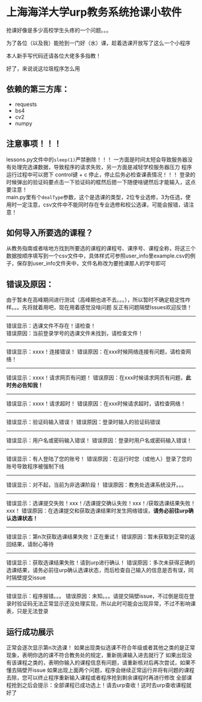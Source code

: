 # 上海海洋大学urp教务系统抢课小软件
抢课好像是多少高校学生头疼的一个问题。。。

为了各位（以及我）能抢到一门好（水）课，趁着选课开放写了这么一个小程序

本人新手写代码还请各位大佬多多指教！

好了，来说说这垃圾程序怎么用
## 依赖的第三方库：
* requests
* bs4
* cv2
* numpy
## 注意事项！！！
lessons.py文件中的`sleep(1)`严禁删除！！！
一方面是时间太短会导致服务器没有处理完选课数据，导致程序的请求失败，另一方面是减轻学校服务器压力
程序运行过程中可以摁下 control键 + c 停止，停止后务必检查课表情况！！！
登录的时候弹出的验证码要点击一下验证码的框然后摁一下随便啥键然后才能输入，这点要注意！   
main.py里有个`dealType`参数，这个是选课的类型，2位专业选修，3为任选，使用时一定注意，csv文件中不能同时存在专业选修和校公选课，可能会报错，请注意！
## 如何导入所要选的课程？
从教务指南或者啥地方找到所要选的课程的课程号、课序号、课程全称，将这三个数据按顺序填写到一个csv文件中，具体样式可参照user_info里example.csv的例子，保存到user_info文件夹中，文件名称改为要抢课那人的学号即可

## 错误及原因：
由于暂未在高峰期间进行测试（高峰期也进不去。。。），所以暂时不确定稳定性咋样。。。先将就着用吧，现在用着感觉没啥问题
反正有问题隔壁Issues欢迎反馈！
- - - -
错误显示：选课文件不存在！请检查！   
错误原因：当前登录学号的选课文件未找到，请检查文件！
- - - -
错误显示：xxxx！连接错误！
错误原因：在xxx时候网络连接有问题，请检查网络！
- - - -
错误显示：xxxx！请求网页有问题！
错误原因：在xxx时候请求网页有问题，**此时务必告知我！**
- - - -
错误显示：xxxx！请求超时！
错误原因：在xxx时候请求超时，请检查网络！
- - - -
错误显示：验证码输入错误！
错误原因：登录时输入的验证码错误
- - - -
错误显示：用户名或密码输入错误！
错误原因：登录时用户名或密码输入错误！
- - - -
错误显示：有人登陆了您的账号！
错误原因：在运行时您（或他人）登录了您的账号导致程序被强制下线
- - - -
错误显示：对不起，当前为非选课阶段！
错误原因：教务处选课系统没开。。。
- - - -
错误显示：选课提交失败！xxx！/选课提交确认失败！xxx！/获取选课结果失败！xxx！
错误原因：在选课提交和获取选课结果时发生网络错误，**请务必前往urp确认选课状态！**
- - - -
错误显示：第n次获取选课结果失败！正在重试！
错误原因：暂未获取到正常的返回结果，请耐心等待
- - - -
错误显示：获取选课结果失败！请到urp进行确认！
错误原因：多次未获得正确的选课结果，请务必前往urp确认选课状态，而后检查自己输入的信息是否有误，同时隔壁提交issue
- - - -
错误显示：程序报错。。。
错误原因：未知。。。请提交隔壁issue，不过倒是现在登录时验证码无法正常显示还没处理实现，所以此时可能会出现异常，不过不影响课表，只是无法登录
## 运行成功展示
正常会逐次显示第n次选课！
如果出现类似选课不符合年级或者其他之类的是正常现象，表明你选的课不符合教务处的规定，重新挑课输入进去就行了
如果出现没有该课程之类的，表明你输入的课程信息有问题，请重新核对后再次尝试，如果不懂去隔壁开issue
如果出现上面两个问题，程序会继续正常运行并将有问题的课程去除，您可以终止程序重新输入课程或者程序抢到剩余课程时再进行修改
全部课程抢到之后会提示：全部课程已成功选上！请去urp查收！这时去urp查收课程就好了